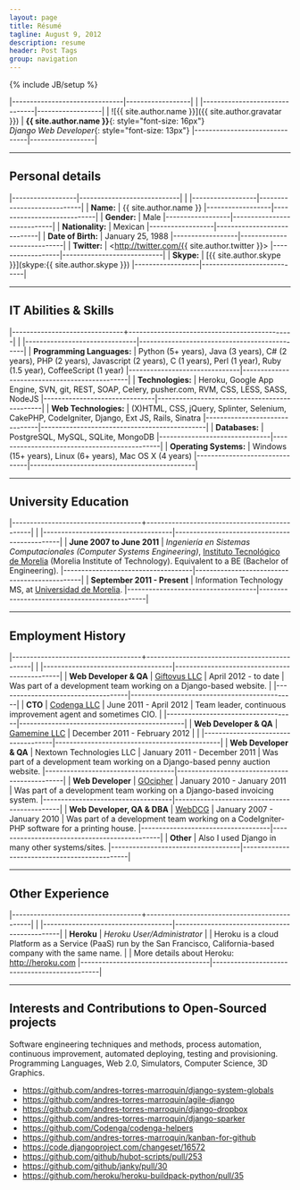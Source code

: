 ```yaml
---
layout: page
title: Résumé
tagline: August 9, 2012
description: resume
header: Post Tags
group: navigation
---
```

{% include JB/setup %}


|-------------------------------|------------------|
|
|-------------------------------|------------------|
| ![{{ site.author.name }}]({{ site.author.gravatar }}) | **{{ site.author.name }}**{: style="font-size: 16px"}<br/>*Django Web Developer*{: style="font-size: 13px"}
|-------------------------------|------------------|

---------

## Personal details

|------------------|----------------------------|
|
|------------------|----------------------------|
| **Name:**        | {{ site.author.name }}
|------------------|----------------------------|
| **Gender:**      | Male
|------------------|----------------------------|
| **Nationality:** | Mexican
|------------------|----------------------------|
| **Date of Birth:** | January 25, 1988
|------------------|----------------------------|
| **Twitter:**     | <http://twitter.com/{{ site.author.twitter }}>
|------------------|----------------------------|
| **Skype:**       | [{{ site.author.skype }}](skype:{{ site.author.skype }})
|------------------|----------------------------|

---------

## IT Abilities & Skills

|-------------------------------+----------------------------------------------|
|
|-------------------------------|----------------------------------------------|
| **Programming Languages:**    | Python (5+ years), Java (3 years), C# (2 years), PHP (2 years), Javascript (2 years), C (1 years), Perl (1 year), Ruby (1.5 year), CoffeeScript (1 year)
|-------------------------------|----------------------------------------------|
| **Technologies:**             | Heroku, Google App Engine, SVN, git, REST, SOAP, Celery, pusher.com, RVM, CSS, LESS, SASS, NodeJS
|-------------------------------|----------------------------------------------|
| **Web Technologies:**         | (X)HTML, CSS, jQuery, Splinter, Selenium, CakePHP, CodeIgniter, Django, Ext JS, Rails, Sinatra
|-------------------------------|----------------------------------------------|
| **Databases:**                | PostgreSQL, MySQL, SQLite, MongoDB
|-------------------------------|----------------------------------------------|
| **Operating Systems:**        | Windows (15+ years), Linux (6+ years), Mac OS X (4 years)
|-------------------------------|----------------------------------------------|

---------

## University Education

|------------------------------------+----------------------------------------------|
|
|------------------------------------|----------------------------------------------|
| **June 2007 to June 2011**         | *Ingeniería en Sistemas Computacionales (Computer Systems Engineering)*, [Instituto Tecnológico de Morelia](http://www.itmorelia.edu.mx/) (Morelia Institute of Technology). Equivalent to a BE (Bachelor of Engineering).
|------------------------------------|----------------------------------------------|
| **September 2011 - Present** | Information Technology MS, at [Universidad de Morelia](http://udemorelia.edu.mx/).
|------------------------------------|----------------------------------------------|

---------

## Employment History

|------------------------------------+----------------------------------------------|
|
|------------------------------------|----------------------------------------------|
| **Web Developer & QA**             | [Giftovus LLC](http://giftovus.com)
| April 2012 - to date               | Was part of a development team working on a Django-based website. |
|------------------------------------|----------------------------------------------|
| **CTO**                            | [Codenga LLC](http://codenga.com)
| June 2011 - April 2012             | Team leader, continuous improvement agent and sometimes CIO. |
|------------------------------------|----------------------------------------------|
| **Web Developer & QA**             | [Gamemine LLC](http://gamemine.com)
| December 2011 - February 2012      | |
|------------------------------------|----------------------------------------------|
| **Web Developer & QA**             | Nextown Technologies LLC
| January 2011 - December 2011       | Was part of a development team working on a Django-based penny auction website.
|------------------------------------|----------------------------------------------|
| **Web Developer**                  | [GOcipher](http://www.gocipher.com/)
| January 2010 - January 2011        | Was part of a development team working on a Django-based invoicing system.
|------------------------------------|----------------------------------------------|
| **Web Developer, QA & DBA**        | [WebDCG](http://webdcg.com)
| January 2007 - January 2010        | Was part of a development team working on a CodeIgniter-PHP software for a printing house.
|------------------------------------|----------------------------------------------|
| **Other**                          | Also I used Django in many other systems/sites.
|------------------------------------|----------------------------------------------|

---------

## Other Experience

|------------------------------------+----------------------------------------------|
|
|------------------------------------|----------------------------------------------|
| **Heroku**             | *Heroku User/Administrator*
|                        | Heroku is a cloud Platform as a Service (PaaS) run by the San Francisco, California-based company with the same name.
|                        | More details about Heroku: <http://heroku.com>
|------------------------------------|----------------------------------------------|

---------

## Interests and Contributions to Open-Sourced projects

Software engineering techniques and methods, process automation, continuous improvement, automated deploying, testing and provisioning. Programming Languages, Web 2.0, Simulators, Computer Science, 3D Graphics.

 - <https://github.com/andres-torres-marroquin/django-system-globals>
 - <https://github.com/andres-torres-marroquin/agile-django>
 - <https://github.com/andres-torres-marroquin/django-dropbox>
 - <https://github.com/andres-torres-marroquin/django-sparker>
 - <https://github.com/Codenga/codenga-helpers>
 - <https://github.com/andres-torres-marroquin/kanban-for-github>
 - <https://code.djangoproject.com/changeset/16572>
 - <https://github.com/github/hubot-scripts/pull/253>
 - <https://github.com/github/janky/pull/30>
 - <https://github.com/heroku/heroku-buildpack-python/pull/35>
